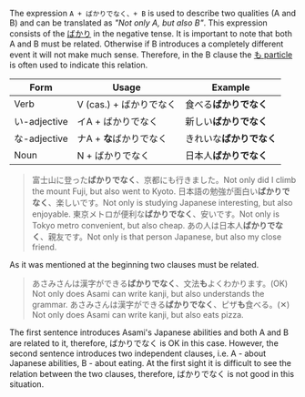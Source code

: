 The expression `A + ばかりでなく、+ B` is used to describe two qualities (A and B) and can be translated as *"Not only A, but also B"*. This expression consists of the [ばかり](57) in the negative tense.
It is important to note that both A and B must be related. Otherwise if B introduces a completely different event it will not make much sense. Therefore, in the B clause the [も particle](172) is often used to indicate this relation.

|Form|Usage|Example|
|-|-|-|
|Verb|V (cas.) + ばかりでなく|食べる**ばかりでなく**|
|い-adjective|イA + ばかりでなく|新しい**ばかりでなく**|
|な-adjective|ナA + **な**ばかりでなく|きれいな**ばかりでなく**|
|Noun|N + ばかりでなく|日本人**ばかりでなく**|

>富士山に登った**ばかりでなく**、京都にも行きました。Not only did I climb the mount Fuji, but also went to Kyoto.
>日本語の勉強が面白い**ばかりでなく**、楽しいです。Not only is studying Japanese interesting, but also enjoyable.
>東京メトロが便利な**ばかりでなく**、安いです。Not only is Tokyo metro convenient, but also cheap.
>あの人は日本人**ばかりでなく**、親友です。Not only is that person Japanese, but also my close friend.

As it was mentioned at the beginning two clauses must be related.
>あさみさんは漢字ができる**ばかりでなく**、文法**も**よくわかります。(OK) Not only does Asami can write kanji, but also understands the grammar.
>あさみさんは漢字ができる**ばかりでなく**、ピザ**も**食べる。(✕) Not only does Asami can write kanji, but also eats pizza.

The first sentence introduces Asami's Japanese abilities and both A and B are related to it, therefore, ばかりでなく is OK in this case.
However, the second sentence introduces two independent clauses, i.e. A - about Japanese abilities, B - about eating. At the first sight it is difficult to see the relation between the two clauses, therefore, ばかりでなく is not good in this situation.